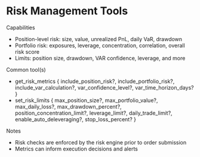 # Risk Management Tools

Capabilities

- Position-level risk: size, value, unrealized PnL, daily VaR, drawdown
- Portfolio risk: exposures, leverage, concentration, correlation, overall risk score
- Limits: position size, drawdown, VAR confidence, leverage, and more

Common tool(s)

- get_risk_metrics { include_position_risk?, include_portfolio_risk?, include_var_calculation?, var_confidence_level?, var_time_horizon_days? }
- set_risk_limits { max_position_size?, max_portfolio_value?, max_daily_loss?, max_drawdown_percent?, position_concentration_limit?, leverage_limit?, daily_trade_limit?, enable_auto_deleveraging?, stop_loss_percent? }

Notes

- Risk checks are enforced by the risk engine prior to order submission
- Metrics can inform execution decisions and alerts
